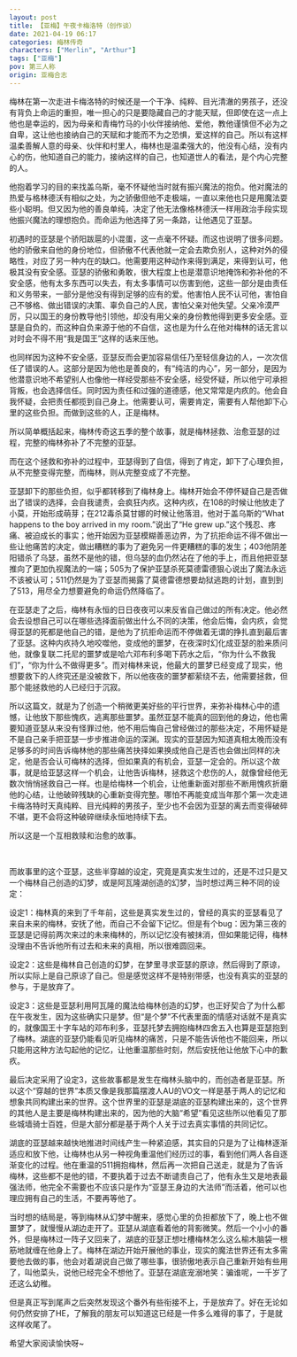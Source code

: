 ```yaml
---
layout: post
title: 【亚梅】午夜卡梅洛特（创作谈）
date: 2021-04-19 06:17
categories: 梅林传奇
characters: ["Merlin", "Arthur"]
tags: ["亚梅"]
pov: 第三人称
origin: 亚梅合志
---
```


梅林在第一次走进卡梅洛特的时候还是一个干净、纯粹、目光清澈的男孩子，还没有背负上命运的重担，唯一担心的只是要隐藏自己的才能天赋，但即使在这一点上他也是幸运的，因为母亲和青梅竹马的小伙伴接纳他、爱他，教他谨慎但不必为之自卑，这让他也接纳自己的天赋和才能而不为之恐惧，爱这样的自己。所以有这样温柔善解人意的母亲、伙伴和村里人，梅林也是温柔强大的，他没有心结，没有内心的伤，他知道自己的能力，接纳这样的自己，也知道世人的看法，是个内心完整的人。

他抱着学习的目的来找盖乌斯，毫不怀疑他当时就有振兴魔法的抱负。他对魔法的热爱与格林德沃有相似之处，为之骄傲但他不走极端，一直以来他也只是用魔法耍些小聪明。但又因为他的善良单纯，决定了他无法像格林德沃一样用政治手段实现他振兴魔法的理想抱负。而命运为他选择了另一条路，让他遇见了亚瑟。

初遇时的亚瑟是个骄阳跋扈的小混蛋，这一点毫不怀疑。而这也说明了很多问题。他的骄傲来自他的身份地位，但骄傲不代表他就一定会去欺负别人，这种对外的侵略性，对应了另一种内在的缺口。他需要用这种动作来得到满足，来得到认可，他极其没有安全感。亚瑟的骄傲和勇敢，很大程度上也是潜意识地掩饰和弥补他的不安全感，他有太多东西可以失去，有太多事情可以伤害到他，这些一部分是由责任和义务带来，一部分是他没有得到足够的应有的爱。他害怕人民不认可他，害怕自己不够格、做出错误的决策、辜负自己的人民，害怕父亲对他失望。父亲冷漠严厉，只以国王的身份教导他引领他，却没有用父亲的身份教他得到更多安全感。亚瑟是自负的，而这种自负来源于他的不自信，这也是为什么在他对梅林的话无言以对时会不得不用“我是国王”这样的话来压他。

也同样因为这种不安全感，亚瑟反而会更加容易信任乃至轻信身边的人，一次次信任了错误的人。这部分是因为他也是善良的，有“纯洁的内心”，另一部分，是因为他潜意识地不希望别人也像他一样经受那些不安全感，经受怀疑，所以他宁可承担背叛，也会选择信任。同时因为责任和过强的道德感，他又常常是内疚的。他会自我怀疑，会把责任都揽到自己身上。他需要认可，需要肯定，需要有人帮他卸下心里的这些负担。而做到这些的人，正是梅林。

所以简单概括起来，梅林传奇这五季的整个故事，就是梅林拯救、治愈亚瑟的过程，完整的梅林弥补了不完整的亚瑟。

而在这个拯救和弥补的过程中，亚瑟得到了自信，得到了肯定，卸下了心理负担，从不完整变得完整，而梅林，则从完整变成了不完整。

亚瑟卸下的那些负担，似乎都转移到了梅林身上。梅林开始会不停怀疑自己是否做出了错误的选择，会自我谴责，会疯狂内疚。这种内疚，在108的时候让他放走了小莫，开始形成萌芽；在212毒杀莫甘娜的时候让他落泪，他对于盖乌斯的“What happens to the boy arrived in my room.”说出了“He grew up.”这个残忍、疼痛、被迫成长的事实；他开始因为亚瑟模糊善恶边界，为了抗拒命运不得不做出一些让他痛苦的决定，做出糟糕的事为了避免另一件更糟糕的事的发生；403他阴差阳错杀了乌瑟，虽然不是他的错，但乌瑟的血仍然沾在了他的手上，而且他把亚瑟推向了更加仇视魔法的一端；505为了保护亚瑟杀死莫德雷德狠心说出了魔法永远不该被认可；511仍然是为了亚瑟而揭露了莫德雷德想要劫狱逃跑的计划，直到到了513，用尽全力想要避免的命运仍然降临了。

在亚瑟走了之后，梅林有永恒的日日夜夜可以来反省自己做过的所有决定。他必然会去设想自己可以在哪些选择面前做出什么不同的决策，他会后悔，会内疚，会觉得亚瑟的死都是他自己的错，是他为了抗拒命运而不停做着无谓的挣扎直到最后害了亚瑟。这种内疚持久地咬噬他，变成他的噩梦，在夜深时幻化成亚瑟的脸来质问他，就像复联二托尼的噩梦或是哈六邓布利多喝下药水之后，“你为什么不救我们”，“你为什么不做得更多”。而对梅林来说，他最大的噩梦已经变成了现实，他想要救下的人终究还是没被救下，所以他夜夜的噩梦都萦绕不去，他需要拯救，但那个能拯救他的人已经归于沉寂。

所以这篇文，就是为了创造一个稍微更美好些的平行世界，来弥补梅林心中的遗憾，让他放下那些愧疚，逃离那些噩梦。虽然亚瑟不能真的回到他的身边，他也需要知道亚瑟从来没有怪罪过他，他不用后悔自己曾经做过的那些决定，不用怀疑是不是自己亲手把亚瑟一步步推进命运的深渊。现实的亚瑟因为知道真相太晚而没有足够多的时间告诉梅林他的那些痛苦抉择如果换成他自己是否也会做出同样的决定，他是否会认可梅林的选择，但如果真的有机会，亚瑟一定会的。所以这个故事，就是给亚瑟这样一个机会，让他告诉梅林，拯救这个悲伤的人，就像曾经他无数次悄悄拯救自己一样。也是给梅林一个机会，让他重新面对那些不断用愧疚折磨他的心结，让他破碎残缺的心重新变得完整。哪怕不再能变成当年那个第一次走进卡梅洛特时天真纯粹、目光纯粹的男孩子，至少也不会因为亚瑟的离去而变得破碎不堪，更不会将这种破碎继续永恒地持续下去。

所以这是一个互相救赎和治愈的故事。

<br>

而故事里的这个亚瑟，这些半穿越的设定，究竟是真实发生过的，还是不过只是又一个梅林自己创造的幻梦，或是阿瓦隆湖创造的幻梦，当时想过两三种不同的设定：

设定1：梅林真的来到了千年前，这些是真实发生过的，曾经的真实的亚瑟看见了来自未来的梅林，安抚了他，而自己不会留下记忆。但是有个bug：因为第三夜的亚瑟是记得前两次来过的未来梅林的，所以记忆没有被抹消，但如果能记得，梅林没理由不告诉他所有过去和未来的真相，所以很难圆回来。

设定2：这些是梅林自己创造的幻梦，在梦里寻求亚瑟的原谅，然后得到了原谅，所以实际上是自己原谅了自己。但是感觉这样不是特别带感，也没有真实的亚瑟的参与，于是放弃了。

设定3：这些是亚瑟利用阿瓦隆的魔法给梅林创造的幻梦，也正好契合了为什么都在午夜发生，因为这些确实只是梦。但“是个梦”不代表里面的情感对话就不是真实的，就像国王十字车站的邓布利多，亚瑟托梦去拥抱梅林四舍五入也算是亚瑟抱到了梅林。湖底的亚瑟仍能看见听见梅林的痛苦，只是不能告诉他也不能回来，所以只能用这种方法勾起他的记忆，让他重温那些时刻，然后安抚他让他放下心中的歉疚。

最后决定采用了设定3，这些故事都是发生在梅林头脑中的，而创造者是亚瑟。所以这个“穿越的世界”本质又像是我那篇摆渡人AU的VO文一样是基于两人的记忆和想象共同构建出来的世界。这个世界里的亚瑟是湖底的亚瑟构建出来的，这个世界的其他人是主要是梅林构建出来的，因为他的大脑“希望”看见这些所以他看见了那些城墙骑士百姓，但是大部分都是基于两个人关于过去真实事情的共同记忆。

湖底的亚瑟越来越快地推进时间线产生一种紧迫感，其实目的只是为了让梅林逐渐适应和放下他，让梅林也从另一种视角重温他们经历过的事，看到他们两人各自逐渐变化的过程。他在重温的511拥抱梅林，然后再一次把自己送走，就是为了告诉梅林，这些都不是他的错，不要执着于过去不断谴责自己了，他有永生又是地表最强法师，他完全不需要也不应该只是作为“亚瑟王身边的大法师”而活着，他可以也理应拥有自己的生活，不要再等他了。

当时想的结局是，等到梅林从幻梦中醒来，感觉心里的负担都放下了，晚上也不做噩梦了，就慢慢从湖边走开了。亚瑟从湖底看着他的背影微笑。然后一个小小的番外，但是梅林过一阵子又回来了，湖底的亚瑟正想吐槽梅林怎么这么榆木脑袋一根筋地就缠在他身上了。梅林在湖边开始开展他的事业，现实的魔法世界还有太多需要他去做的事，他会对着湖说自己做了哪些事，很骄傲地表示自己重新开始有些用了，叫他菜头，说他已经完全不想他了。亚瑟在湖底宠溺地笑：骗谁呢，一千岁了还这么幼稚。

但是真正写到尾声之后突然发现这个番外有些衔接不上，于是放弃了。好在无论如何仍然安排了HE，了解我的朋友可以知道这已经是一件多么难得的事了，于是就这样收尾了。

希望大家阅读愉快呀\~
